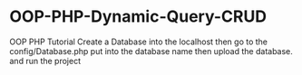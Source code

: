 # OOP-PHP-Dynamic-Query-CRUD
OOP PHP Tutorial 
Create a Database into the localhost
then go to the config/Database.php 
put into the database name
then upload the database. and run the project
